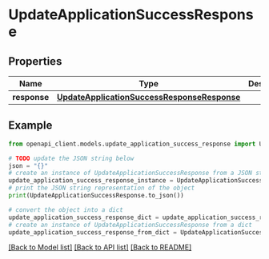 # UpdateApplicationSuccessResponse


## Properties

Name | Type | Description | Notes
------------ | ------------- | ------------- | -------------
**response** | [**UpdateApplicationSuccessResponseResponse**](UpdateApplicationSuccessResponseResponse.md) |  | 

## Example

```python
from openapi_client.models.update_application_success_response import UpdateApplicationSuccessResponse

# TODO update the JSON string below
json = "{}"
# create an instance of UpdateApplicationSuccessResponse from a JSON string
update_application_success_response_instance = UpdateApplicationSuccessResponse.from_json(json)
# print the JSON string representation of the object
print(UpdateApplicationSuccessResponse.to_json())

# convert the object into a dict
update_application_success_response_dict = update_application_success_response_instance.to_dict()
# create an instance of UpdateApplicationSuccessResponse from a dict
update_application_success_response_from_dict = UpdateApplicationSuccessResponse.from_dict(update_application_success_response_dict)
```
[[Back to Model list]](../README.md#documentation-for-models) [[Back to API list]](../README.md#documentation-for-api-endpoints) [[Back to README]](../README.md)


